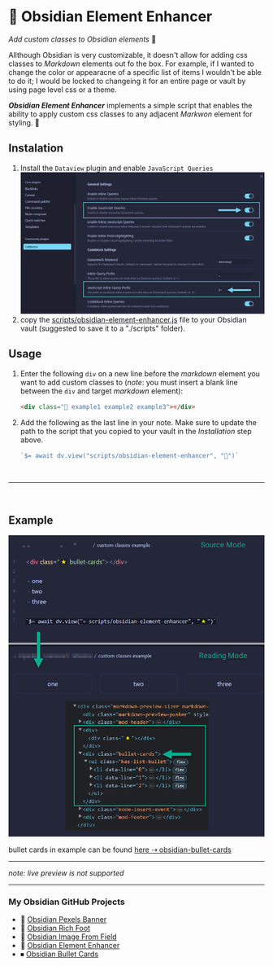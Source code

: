 # 🌟 Obsidian Element Enhancer
_Add custom classes to Obsidian elements_ 🔨

Allthough Obsidian is very customizable, it doesn't allow for adding css classes to _Markdown_ elements out fo the box.
For example, if I wanted to change the color or appearacne of a specific list of items I wouldn't be able to do it; I would be locked to changeing it for an entire page or vault by using page level css or a theme.

**_Obsidian Element Enhancer_** implements a simple script that enables the ability to apply custom css classes to any adjacent _Markwon_ element for styling. 🎉

## Instalation
1. Install the `Dataview` plugin and enable `JavaScript Queries`
  ![dataview](docs/dataview.png)
2. copy the [scripts/obsidian-element-enhancer.js](./scripts/obsidian-element-enhancer.js) file to your Obsidian vault (suggested to save it to a "./scripts" folder).

## Usage
1. Enter the following `div` on a new line before the _markdown_ element you want to add custom classes to (*note*: you must insert a blank line between the `div` and target _markdown_ element):

    ```html
    <div class="🌟 example1 example2 example3"></div>
    ```

2. Add the following as the last line in your note. Make sure to update the path to the script that you copied to your vault in the *Installation* step above.

    ```javascript
    `$= await dv.view("scripts/obsidian-element-enhancer", "🌟")`
    ```

<br>

---

<br>

## Example

  ![example](docs/example.png)

  bullet cards in example can be found [here ⇢ obsidian-bullet-cards](https://github.com/jparkerweb/obsidian-bullet-cards/tree/main)

---

_note: live preview is not supported_

---

### My Obsidian GitHub Projects

- 🚩 [Obsidian Pexels Banner](https://github.com/jparkerweb/pexels-banner)
- 🦶 [Obsidian Rich Foot](https://github.com/jparkerweb/rich-foot)
- 🌅 [Obsidian Image From Field](https://github.com/jparkerweb/obsidian-image-from-field/blob/main/README.md)
- 🌟 [Obsidian Element Enhancer](https://github.com/jparkerweb/obsidian-element-enhancer)
- ⏹ [Obsidian Bullet Cards](https://github.com/jparkerweb/obsidian-bullet-cards)

